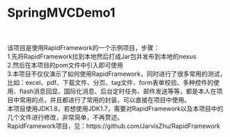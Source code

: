 # SpringMVCDemo1
<br/>
<br/>该项目是使用RapidFramework的一个示例项目，步骤：
<br/>1.先将RapidFramework拉到本地然后打成Jar包并发布到本地的nexus
<br/>2.然后在本项目的pom文件中引入即可使用
<br/>3.本项目不仅仅演示了如何使用RapidFramework，同时进行了很多常用的测试，比如：excel、pdf、下载文件、分页、tag文件、form表单校验、多种控件的使用、flash消息回显、国际化消息、后台定时任务、邮件发送等等，都是本人在项目中常用的点，并且都进行了常用的封装，可以直接在项目中使用。
<br/>本项目使用JDK1.8，若想使用JDK1.7，需要对RapidFramework以及本项目中的几个文件进行修改，非常简单，不再赘述。
<br/>RapidFramework项目，见：https://github.com/JarvisZhu/RapidFramework
<br/>
